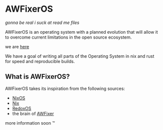 # AWFixerOS

*gonna be real i suck at read me files*

AWFixerOS is an operating system with a planned evolution that will allow it to overcome current limitations in the open source ecosystem.

we are [here](https://inv.wtf/deadinside)

We have a goal of writing all parts of the Operating System in nix and rust for speed and reproducible builds. 

[RedoxOS]: https://www.redox-os.org/
[Discord]: https://discord.gg/ajsbasement
[AWFixer]: https://theautist.me
[AWFixer and Friends]: https://awfixer.com
[NixOS]: https://nixos.org
[Nix]: https://nix.dev

## What is AWFixerOS?

AWFixerOS takes its inspiration from the following sources:
- [NixOS]
- [Nix]
- [RedoxOS]
- the brain of [AWFixer]

more information soon :tm:
